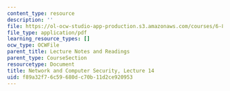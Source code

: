 ```yaml
---
content_type: resource
description: ''
file: https://ol-ocw-studio-app-production.s3.amazonaws.com/courses/6-857-network-and-computer-security-spring-2014/f89a32f76c59680dc70b11d2ce920953_MIT6_857S14_Lec14.pdf
file_type: application/pdf
learning_resource_types: []
ocw_type: OCWFile
parent_title: Lecture Notes and Readings
parent_type: CourseSection
resourcetype: Document
title: Network and Computer Security, Lecture 14
uid: f89a32f7-6c59-680d-c70b-11d2ce920953
---
```

